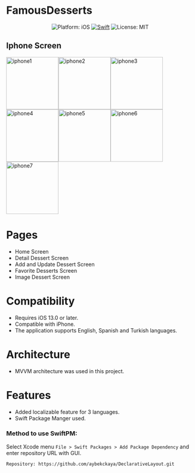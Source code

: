 # FamousDesserts

<p align="center">
  <img src="https://img.shields.io/badge/Platform-iOS%2013.0+-lightgrey.svg" alt="Platform: iOS">
<a href="https://developer.apple.com/swift/"><img src="https://img.shields.io/badge/Swift-5.0-orange.svg?style=flat" alt="Swift"/></a>
<img src="https://img.shields.io/github/license/erikmartens/NearbyWeather.svg?style=flat" alt="License: MIT">
</p>


## Iphone Screen

<img width="140" alt="iphone1" src="https://user-images.githubusercontent.com/47946453/132893299-711c157e-4faf-4060-8f74-356a362e38bc.png"><img width="140" alt="iphone2" src="https://user-images.githubusercontent.com/47946453/132893300-0f05b3f3-32b5-4c23-897d-c974d00e0b68.png"><img width="140" alt="iphone3" src="https://user-images.githubusercontent.com/47946453/132893304-803d3e01-2558-410a-b955-661ec62415e8.png"><img width="140" alt="iphone4" src="https://user-images.githubusercontent.com/47946453/132895555-21ca7b8b-c54f-4478-b154-55fd163e182b.png"><img width="140" alt="iphone5" src="https://user-images.githubusercontent.com/47946453/132893313-63f0065d-67be-4830-b2d0-0eeff71bd5ac.png"><img width="140" alt="iphone6" src="https://user-images.githubusercontent.com/47946453/132893390-e2a7e025-81ef-4919-96b0-71ea01a3bc79.png"><img width="140" alt="iphone7" src="https://user-images.githubusercontent.com/47946453/132895772-59f9dd02-8884-433e-9cfa-71b2394f2d74.png">

# Pages
- Home Screen
- Detail Dessert Screen
- Add and Update Dessert Screen
- Favorite Desserts Screen
- Image Dessert Screen

# Compatibility
- Requires iOS 13.0 or later. 
- Compatible with iPhone.
- The application supports English, Spanish and Turkish languages.

# Architecture
- MVVM architecture was used in this project.

# Features
- Added localizable feature for 3 languages.
- Swift Package Manger used.

### Method to use SwiftPM:
Select Xcode menu `File > Swift Packages > Add Package Dependency` and enter repository URL with GUI.  
```
Repository: https://github.com/aybekckaya/DeclarativeLayout.git
```
